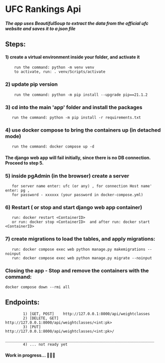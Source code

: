 # UFC Rankings Api

##### The app uses BeautifulSoup to extract the data from the official ufc website and saves it to a json file
 
## Steps:
#### 1) create a virtual environment inside your folder, and activate it
        run the command: python -m venv venv
        to activate, run: . venv/Scripts/activate
        
### 2) update pip version
        run the command: python -m pip install --upgrade pip==21.1.2    
### 3) cd into the main 'app' folder and install the packages
       run the command: python -m pip install -r requirements.txt

### 4) use docker compose to bring the containers up (in detached mode)
       run the command: docker compose up -d

#### The django web app will fail initially, since there is no DB connection. Proceed to step 5.

### 5) inside pgAdmin (in the browser) create a server
       for server name enter: ufc (or any) , for connection Host name' enter: pg , 
       for password - xxxxxx (your password in docker-compose.yml)

### 6) Restart ( or stop and start django web app container)
       run: docker restart <ContainerID>
       or run: docker stop <ContainerID>  and after run: docker start <ContainerID>

### 7) create migrations to load the tables, and apply migrations:
       run: docker compose exec web python manage.py makemigrations --noinput
       run: docker compose exec web python manage.py migrate --noinput



### Closing the app - Stop and remove the containers with the command:
    docker compose down --rmi all

## Endpoints:
            1) [GET, POST]    http://127.0.0.1:8000/api/weightclasses 
            2) [DELETE, GET]  http://127.0.0.1:8000/api/weightclasses/<int:pk> 
            3) [PUT]          http://127.0.0.1:8000/api/weightclasses/<int:pk>/ 
            ___________________________________________________________________
            4) ... not ready yet


#### Work in progress... 🐍🐍🐍        
